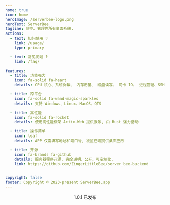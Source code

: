 ```yaml
---
home: true
icon: home
heroImage: /serverbee-logo.png
heroText: ServerBee
tagline: 监控、管理你所有桌面系统.
actions:
  - text: 如何使用 💡
    link: /usage/
    type: primary

  - text: 常见问题 ❓
    link: /faq/

features:
  - title: 功能强大
    icon: fa-solid fa-heart
    details: CPU 核心、系统负载、 内存用量、 磁盘读写、 网卡 IO、 进程管理、SSH 终端

  - title: 跨平台
    icon: fa-solid fa-wand-magic-sparkles
    details: 支持 Windows、Linux、MacOS、QTS

  - title: 高性能
    icon: fa-solid fa-rocket
    details: 使用高性能框架 Actix-Web 提供服务, 由 Rust 强力驱动

  - title: 操作简单
    icon: leaf
    details: APP 仅需填写地址和端口号, 被监控端提供桌面应用

  - title: 开源
    icon: fa-brands fa-github
    details: 服务器程序开源, 完全透明、公开、可定制化.
    link: https://github.com/ZingerLittleBee/server_bee-backend


copyright: false
footer: Copyright © 2023-present ServerBee.app
---
```


<div align="center" style="margin-top: 10px">
<a target="_blank" href="https://apps.apple.com/us/app/serverbee/id6443553714"><img src="/dl.svg"  alt=""/></a>
<br />
<span style="font-size: 14px">1.0.1 已发布</span>

</div>

